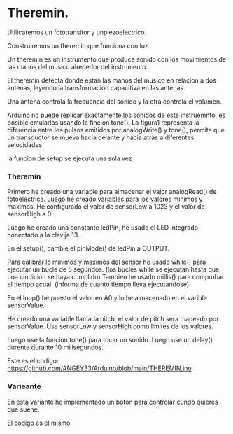 # Theremin.

Utilicaremos un fototransitor y unpiezoelectrico.

Construiremos un theremin que funciona con luz.

Un theremin es un instrumento que produce sonido con los movimientos de las manos del musico alrededor del instrumento.

El theremin detecta donde estan las manos del musico en relacion a dos antenas, leyendo la transformacion capacitiva en las antenas.

Una antena controla la frecuencia del sonido y la otra controla el volumen.

Arduino no puede replicar exactamente los sonidos de este instruemnto, es posible emularlos usando la fincion tone().
La figura1 representa la diferencia entre los pulsos emitidos por analogWrite() y tone(), permite que un transductor se mueva hacia delante y hacia atras a diferentes velocidades.

la funcion de setup se ejecuta una sola vez

### Theremin

Primero he creado una variable para almacenar el valor analogRead() de fotoelectrica. Luego he creado variables para los valores minimos y maximos.
He configurado el valor de sensorLow a 1023 y el valor de sensorHigh a 0.

Luego he creado una constante ledPin, he usado el LED integrado conectado a la clavija 13.

En el setup(), cambie el pinMode() de ledPin a OUTPUT.

Para calibrar lo minimos y maximos del sensor he usado while() para ejecutar un bucle de 5 segundos. (los bucles while se ejecutan hasta que una cindicion se haya cumplido)
Tambien he usado millis() para comprobar el tiempo acual. (informa de cuanto tiempo lleva ejecutandose)

En el loop() he puesto el valor en A0 y lo he almacenado en el varible sensorValue.

He creado una variable llamada pitch, el valor de pitch sera mapeado por sensorValue. Use sensorLow y sensorHigh como limites de los valores.

Luego use la funcion tone() para tocar un sonido.
Luego use un delay() durente durante 10 milisegundos.

Este es el codigo: https://github.com/ANGEY33/Arduino/blob/main/THEREMIN.ino

### Varieante

En esta variante he implementado un boton para controlar cundo quieres que suene.

El codigo es el mismo
